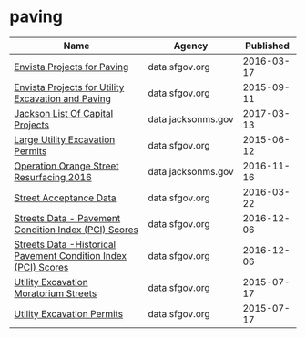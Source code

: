 # paving

Name | Agency | Published
---- | ---- | ---------
[Envista Projects for Paving](../datasets/bxqh-5px8.md) | data.sfgov.org | 2016-03-17
[Envista Projects for Utility Excavation and Paving](../datasets/sf93-6dmr.md) | data.sfgov.org | 2015-09-11
[Jackson List Of Capital Projects](../datasets/cay5-ipen.md) | data.jacksonms.gov | 2017-03-13
[Large Utility Excavation Permits](../datasets/i926-ujnc.md) | data.sfgov.org | 2015-06-12
[Operation Orange Street Resurfacing 2016](../datasets/cmts-m2hf.md) | data.jacksonms.gov | 2016-11-16
[Street Acceptance Data](../datasets/abvp-arbf.md) | data.sfgov.org | 2016-03-22
[Streets Data - Pavement Condition Index (PCI) Scores](../datasets/5aye-4rtt.md) | data.sfgov.org | 2016-12-06
[Streets Data -Historical Pavement Condition Index (PCI) Scores](../datasets/78va-8dhi.md) | data.sfgov.org | 2016-12-06
[Utility Excavation Moratorium Streets](../datasets/5wbp-dwzt.md) | data.sfgov.org | 2015-07-17
[Utility Excavation Permits](../datasets/smdf-6c45.md) | data.sfgov.org | 2015-07-17

